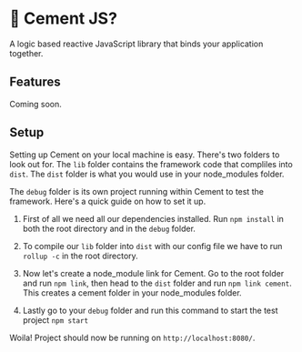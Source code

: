 # 🧱 Cement JS? 
A logic based reactive JavaScript library that binds your application together.

## Features

Coming soon.

## Setup

Setting up Cement on your local machine is easy. There's two folders to look out for. The `lib` folder contains the framework code that compliles into `dist`. The `dist` folder is what you would use in your node_modules folder.

The `debug` folder is its own project running within Cement to test the framework. Here's a quick guide on how to set it up.

1. First of all we need all our dependencies installed.
Run `npm install` in both the root directory and in the `debug` folder.

2. To compile our `lib` folder into `dist` with our config file we have to run `rollup -c` in the root directory.

3. Now let's create a node_module link for Cement. Go to the root folder and run `npm link`, then head to the `dist` folder and run `npm link cement`. This creates a cement folder in your node_modules folder.

4. Lastly go to your `debug` folder and run this command to start the test project   `npm start`

Woila! Project should now be running on `http://localhost:8080/`.
